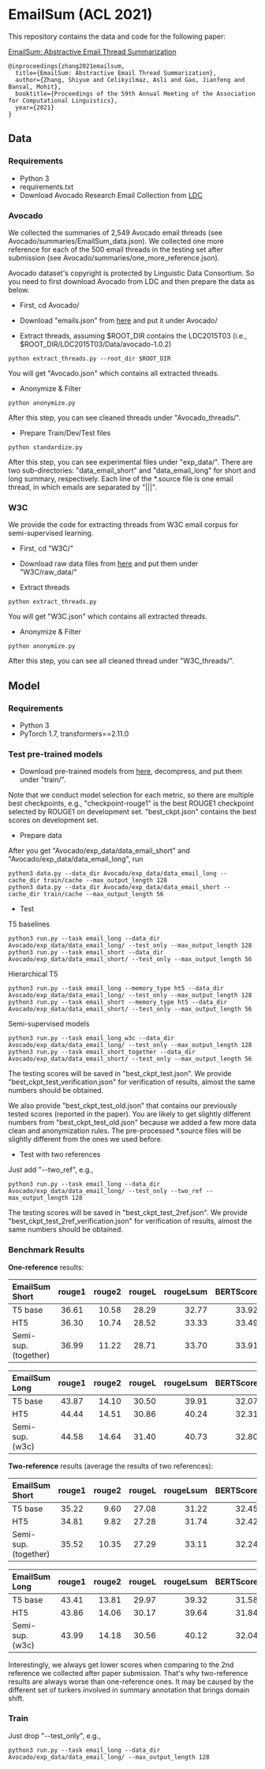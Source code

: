 # EmailSum (ACL 2021)

This repository contains the data and code for the following paper:

[EmailSum: Abstractive Email Thread Summarization]()

```
@inproceedings{zhang2021emailsum,
  title={EmailSum: Abstractive Email Thread Summarization},
  author={Zhang, Shiyue and Celikyilmaz, Asli and Gao, Jianfeng and Bansal, Mohit},
  booktitle={Proceedings of the 59th Annual Meeting of the Association for Computational Linguistics},
  year={2021}
}
```

## Data

### Requirements

* Python 3
* requirements.txt
* Download Avocado Research Email Collection from [LDC](https://catalog.ldc.upenn.edu/LDC2015T03)

### Avocado
We collected the summaries of 2,549 Avocado email threads (see Avocado/summaries/EmailSum_data.json).
We collected one more reference for each of the 500 email threads in the testing set after submission 
(see Avocado/summaries/one_more_reference.json).

Avocado dataset's copyright is protected by Linguistic Data Consortium. So you need to first download 
Avocado from LDC and then prepare the data as below.

* First, cd Avocado/

* Download "emails.json" from [here](https://drive.google.com/file/d/1OK1fjBn269N3Cx8QUAFga1fWn9nNE_N8/view?usp=sharing) 
and put it under Avocado/

* Extract threads, assuming $ROOT_DIR contains the LDC2015T03 (i.e., $ROOT_DIR/LDC2015T03/Data/avocado-1.0.2)
```
python extract_threads.py --root_dir $ROOT_DIR
```
You will get "Avocado.json" which contains all extracted threads.


* Anonymize & Filter
```
python anonymize.py
```
After this step, you can see cleaned threads under "Avocado_threads/".


* Prepare Train/Dev/Test files
```
python standardize.py
```
After this step, you can see experimental files under "exp_data/".
There are two sub-directories: "data_email_short" and "data_email_long" for short
and long summary, respectively. 
Each line of the *.source file is one email thread, in which 
emails are separated by "|||".


### W3C
We provide the code for extracting threads from W3C email corpus for semi-supervised learning.

* First, cd "W3C/"

* Download raw data files from [here](https://drive.google.com/drive/folders/1ZPGdzvauoEN4qqsZ2ZxD4EkWobCZPZhZ?usp=sharing) 
and put them under "W3C/raw_data/"

* Extract threads
```
python extract_threads.py
```
You will get "W3C.json" which contains all extracted threads.

* Anonymize & Filter
```
python anonymize.py
```
After this step, you can see all cleaned thread under "W3C_threads/".


## Model

### Requirements

* Python 3
* PyTorch 1.7, transformers==2.11.0

### Test pre-trained models

* Download pre-trained models from [here](https://drive.google.com/drive/folders/1KXnoGpyzcwESfLN9JmzM0gDz_75WVkaj?usp=sharing), decompress, and put them under "train/".

Note that we conduct model selection for each metric, so there are multiple 
best checkpoints, e.g., "checkpoint-rouge1" is the best ROUGE1 checkpoint selected by ROUGE1 on 
development set. "best_ckpt.json" contains the best scores on development set. 

* Prepare data

After you get "Avocado/exp_data/data_email_short" and "Avocado/exp_data/data_email_long", run 
```
python3 data.py --data_dir Avocado/exp_data/data_email_long --cache_dir train/cache --max_output_length 128  
python3 data.py --data_dir Avocado/exp_data/data_email_short --cache_dir train/cache --max_output_length 56  

```

* Test

T5 baselines
```
python3 run.py --task email_long --data_dir Avocado/exp_data/data_email_long/ --test_only --max_output_length 128
python3 run.py --task email_short --data_dir Avocado/exp_data/data_email_short/ --test_only --max_output_length 56
```

Hierarchical T5
```
python3 run.py --task email_long --memory_type ht5 --data_dir Avocado/exp_data/data_email_long/ --test_only --max_output_length 128
python3 run.py --task email_short --memory_type ht5 --data_dir Avocado/exp_data/data_email_short/ --test_only --max_output_length 56
```

Semi-supervised models
```
python3 run.py --task email_long_w3c --data_dir Avocado/exp_data/data_email_long/ --test_only --max_output_length 128
python3 run.py --task email_short_together --data_dir Avocado/exp_data/data_email_short/ --test_only --max_output_length 56
```

The testing scores will be saved in "best_ckpt_test.json". 
We provide "best_ckpt_test_verification.json" for verification of results, almost the same numbers should be obtained.

We also provide "best_ckpt_test_old.json" that contains our previously tested scores (reported in the paper).
You are likely to get slightly different numbers from "best_ckpt_test_old.json" because we added a few more data
clean and anonymization rules. The pre-processed *.source files will be 
slightly different from the ones we used before.  

* Test with two references

Just add "--two_ref", e.g.,
```
python3 run.py --task email_long --data_dir Avocado/exp_data/data_email_long/ --test_only --two_ref --max_output_length 128
```

The testing scores will be saved in "best_ckpt_test_2ref.json". 
We provide "best_ckpt_test_2ref_verification.json" for verification of results, almost the same numbers should be obtained.


### Benchmark Results
**One-reference** results:

| EmailSum **Short** | rouge1       | rouge2       | rougeL       | rougeLsum    | BERTScore    |
| :------------- | :----------: | -----------: | -----------: | -----------: | -----------: |
|  T5 base       | 36.61        | 10.58        | 28.29        | 32.77        | 33.92        |
|  HT5           | 36.30        | 10.74        | 28.52        | 33.33        | 33.49        |
|  Semi-sup. (together)| 36.99  | 11.22        | 28.71        | 33.70        | 33.91        |

| EmailSum **Long** | rouge1       | rouge2       | rougeL       | rougeLsum    | BERTScore    |
| :------------- | :----------: | -----------: | -----------: | -----------: | -----------: |
|  T5 base       | 43.87        | 14.10        | 30.50        | 39.91        | 32.07        |
|  HT5           | 44.44        | 14.51        | 30.86        | 40.24        | 32.31        |
|  Semi-sup. (w3c)| 44.58       | 14.64        | 31.40        | 40.73        | 32.80        |


**Two-reference** results (average the results of two references):

| EmailSum **Short** | rouge1       | rouge2       | rougeL       | rougeLsum    | BERTScore    |
| :------------- | :----------: | -----------: | -----------: | -----------: | -----------: |
|  T5 base       | 35.22        | 9.60         | 27.08        | 31.22        | 32.45    |
|  HT5           | 34.81        | 9.82         | 27.28        | 31.74        | 32.42        |
|  Semi-sup. (together)| 35.52  | 10.35        | 27.29        | 33.11        | 32.24        |

| EmailSum **Long** | rouge1       | rouge2       | rougeL       | rougeLsum    | BERTScore    |
| :------------- | :----------: | -----------: | -----------: | -----------: | -----------: |
|  T5 base       | 43.41        | 13.81        | 29.97        | 39.32        | 31.58        |
|  HT5           | 43.86        | 14.06        | 30.17        | 39.64        | 31.84        |
|  Semi-sup. (w3c)| 43.99       | 14.18        | 30.56        | 40.12        | 32.04        |

Interestingly, we always get lower scores when comparing to the 2nd reference we collected after 
paper submission. That's why two-reference results are always worse than one-reference ones. 
It may be caused by the different set of turkers involved in summary annotation that 
brings domain shift.

### Train

Just drop "--test_only", e.g.,
```
python3 run.py --task email_long --data_dir Avocado/exp_data/data_email_long/ --max_output_length 128
```




